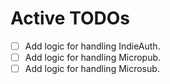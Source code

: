 # Active TODOs

- [ ] Add logic for handling IndieAuth.
- [ ] Add logic for handling Micropub.
- [ ] Add logic for handling Microsub.
